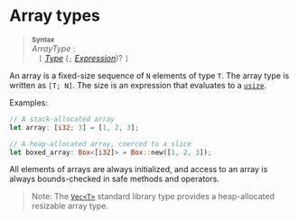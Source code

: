# Array types

> **<sup>Syntax</sup>**\
> _ArrayType_ :\
> &nbsp;&nbsp; `[` [_Type_] (`;` [_Expression_])? `]`

An array is a fixed-size sequence of `N` elements of type `T`. The array type
is written as `[T; N]`. The size is an expression that evaluates to a
[`usize`].

Examples:

```rust
// A stack-allocated array
let array: [i32; 3] = [1, 2, 3];

// A heap-allocated array, coerced to a slice
let boxed_array: Box<[i32]> = Box::new([1, 2, 3]);
```

All elements of arrays are always initialized, and access to an array is
always bounds-checked in safe methods and operators.

> Note: The [`Vec<T>`] standard library type provides a heap-allocated resizable
> array type.

[_Expression_]: ../expressions.md
[_Type_]: ../types.md#type-expressions
[`Vec<T>`]: ../../std/vec/struct.Vec.html
[`usize`]: numeric.md#machine-dependent-integer-types
